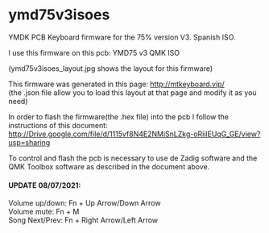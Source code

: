 # ymd75v3isoes
YMDK PCB Keyboard firmware for the 75% version V3. Spanish ISO. 

I use this firmware on this pcb: YMD75 v3 QMK ISO 

(ymd75v3isoes_layout.jpg shows the layout for this firmware)

This firmware was generated in this page: http://mtkeyboard.vip/<br>
(the .json file allow you to load this layout at that page and modify it as you need)


In order to flash the firmware(the .hex file) into the pcb I follow the instructions of this document:<br>
http://Drive.google.com/file/d/1115vf8N4E2NMiSnLZkg-oRiilEUqG_GE/view?usp=sharing

To control and flash the pcb is necessary to use de Zadig software and the QMK Toolbox software as described in the document above.

#### UPDATE 08/07/2021:<br>
Volume up/down: Fn + Up Arrow/Down Arrow<br>
Volume mute: Fn + M<br>
Song Next/Prev: Fn + Right Arrow/Left Arrow<br>


